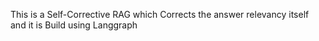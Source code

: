 This  is a Self-Corrective RAG which Corrects the answer relevancy itself and it is Build using Langgraph
